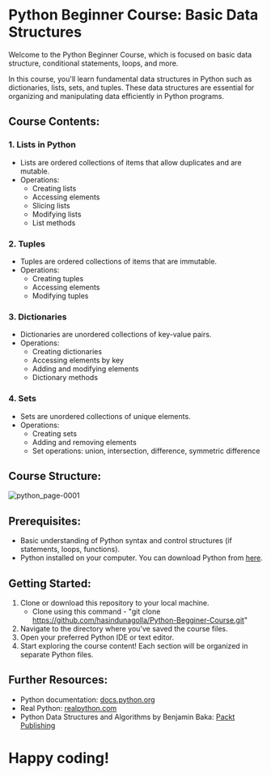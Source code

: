 # Python Beginner Course: Basic Data Structures

Welcome to the Python Beginner Course, which is focused on basic data structure, conditional statements, loops, and more.

In this course, you'll learn fundamental data structures in Python such as dictionaries, lists, sets, and tuples. These data structures are essential for organizing and manipulating data efficiently in Python programs.

## Course Contents:

### 1. Lists in Python
- Lists are ordered collections of items that allow duplicates and are mutable.
- Operations:
  - Creating lists
  - Accessing elements
  - Slicing lists
  - Modifying lists
  - List methods
  
### 2. Tuples
- Tuples are ordered collections of items that are immutable.
- Operations:
  - Creating tuples
  - Accessing elements
  - Modifying tuples
  
### 3. Dictionaries
- Dictionaries are unordered collections of key-value pairs.
- Operations:
  - Creating dictionaries
  - Accessing elements by key
  - Adding and modifying elements
  - Dictionary methods
  
### 4. Sets
- Sets are unordered collections of unique elements.
- Operations:
  - Creating sets
  - Adding and removing elements
  - Set operations: union, intersection, difference, symmetric difference
  
## Course Structure:

![python_page-0001](https://github.com/user-attachments/assets/ffc9893a-17d4-41de-ba8d-d35b0e111aed)


## Prerequisites:

- Basic understanding of Python syntax and control structures (if statements, loops, functions).
- Python installed on your computer. You can download Python from [here](https://www.python.org/downloads/).

## Getting Started:

1. Clone or download this repository to your local machine.
   - Clone using this command - "git clone https://github.com/hasindunagolla/Python-Begginer-Course.git"
3. Navigate to the directory where you've saved the course files.
4. Open your preferred Python IDE or text editor.
5. Start exploring the course content! Each section will be organized in separate Python files.

## Further Resources:

- Python documentation: [docs.python.org](https://docs.python.org/3/)
- Real Python: [realpython.com](https://realpython.com/)
- Python Data Structures and Algorithms by Benjamin Baka: [Packt Publishing](https://www.packtpub.com/product/python-data-structures-and-algorithms/9781786467355)

  


# Happy coding!
